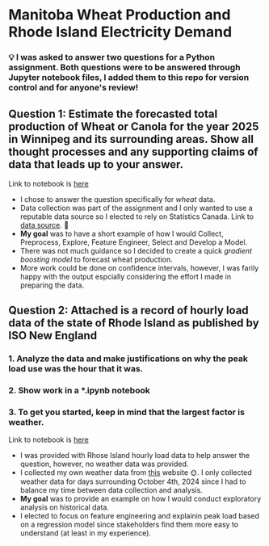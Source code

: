 # Manitoba Wheat Production and Rhode Island Electricity Demand
### 💡 I was asked to answer two questions for a Python assignment. Both questions were to be answered through Jupyter notebook files, I added them to this repo for version control and for anyone's review! 

## Question 1: Estimate the forecasted total production of Wheat or Canola for the year 2025 in Winnipeg and its surrounding areas. Show all thought processes and any supporting claims of data that leads up to your answer. ###

Link to notebook is [here](https://github.com/connorthornhill9/manitoba_wheat_and_RI_demand/blob/main/Scripts/Forecaster%20Take%20Home%20-%20Winnipeg%20Wheat%20Forecast.ipynb)

* I chose to answer the question specifically for *wheat* data.
* Data collection was part of the assignment and I only wanted to use a reputable data source so I elected to rely on Statistics Canada. Link to [data source](https://www150.statcan.gc.ca/t1/tbl1/en/tv.action?pid=3210035901). 🍁
* **My goal** was to have a short example of how I would Collect, Preprocess, Explore, Feature Engineer, Select and Develop a Model.
* There was not much guidance so I decided to create a quick *gradient boosting model* to forecast wheat production.
* More work could be done on confidence intervals, however, I was farily happy with the output espcially considering the effort I made in preparing the data.

## Question 2: Attached is a record of hourly load data of the state of Rhode Island as published by ISO New England
### 1. Analyze the data and make justifications on why the peak load use was the hour that it was. 
### 2. Show work in a *.ipynb notebook  
### 3. To get you started, keep in mind that the largest factor is weather. ##

Link to notebook is [here](https://github.com/connorthornhill9/manitoba_wheat_and_RI_demand/blob/main/Scripts/Forecaster%20Take%20Home%20-%20Rhode%20Island%20Peak%20Demand.ipynb)

* I was provided with Rhose Island hourly load data to help answer the question, however, no weather data was provided.
* I collected my own weather data from [this](https://www.timeanddate.com/weather/usa/providence/historic?month=10&year=2024) website 🌞. I only collected weather data for days surrounding October 4th, 2024 since I had to balance my time between data collection and analysis.
* **My goal** was to provide an example on how I would conduct exploratory analysis on historical data.
* I elected to focus on feature engineering and explainin peak load based on a regression model since stakeholders find them more easy to understand (at least in my experience).

